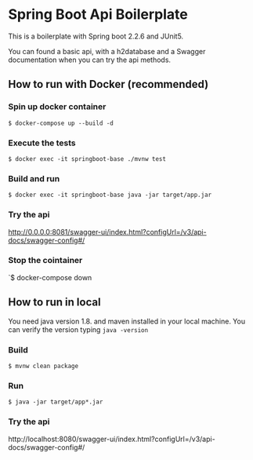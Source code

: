 
# Spring Boot Api Boilerplate

This is a boilerplate with Spring boot 2.2.6 and JUnit5. 

You can found a basic api, with a h2database and a Swagger documentation when you can try the api methods.

## How to run with Docker (recommended)

### Spin up docker container
`$ docker-compose up --build -d`

### Execute the tests
`$ docker exec -it springboot-base ./mvnw test`

### Build and run
`$ docker exec -it springboot-base java -jar target/app.jar`

### Try the api
http://0.0.0.0:8081/swagger-ui/index.html?configUrl=/v3/api-docs/swagger-config#/

### Stop the cointainer
`$ docker-compose down

## How to run in local
You need java version 1.8. and maven installed in your local machine. You can verify the version typing `java -version`

### Build
`$ mvnw clean package`

### Run
`$ java -jar target/app*.jar`

### Try the api
http://localhost:8080/swagger-ui/index.html?configUrl=/v3/api-docs/swagger-config#/
